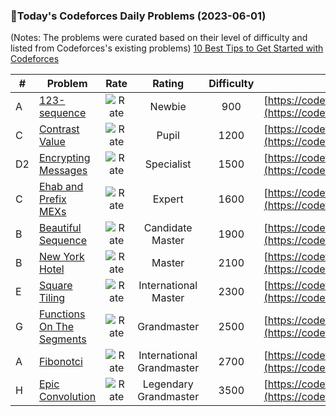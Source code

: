 ### 🌟Today's Codeforces Daily Problems (2023-06-01)
(Notes: The problems were curated based on their level of difficulty and listed from Codeforces's existing problems)
[10 Best Tips to Get Started with Codeforces](https://github.com/ika9810/Codeforces-Daily-Problems/blob/main/10%20Best%20Tips%20to%20Get%20Started%20with%20Codeforces.md)

| # | Problem | Rate| Rating | Difficulty | Contest |
|---| ----- | :--------: | :----------: | :----------: | ---------- |
|A|[123-sequence](https://codeforces.com/contest/52/problem/A)|![Rate](https://img.shields.io/badge/Newbie-900-lightgrey)|Newbie|900|[https://codeforces.com/contest/52](https://codeforces.com/contest/52)|
|C|[Contrast Value](https://codeforces.com/contest/1832/problem/C)|![Rate](https://img.shields.io/badge/Pupil-1200-brightgreen)|Pupil|1200|[https://codeforces.com/contest/1832](https://codeforces.com/contest/1832)|
|D2|[Encrypting Messages](https://codeforces.com/contest/177/problem/D2)|![Rate](https://img.shields.io/badge/Specialist-1500-9cf)|Specialist|1500|[https://codeforces.com/contest/177](https://codeforces.com/contest/177)|
|C|[Ehab and Prefix MEXs](https://codeforces.com/contest/1364/problem/C)|![Rate](https://img.shields.io/badge/Expert-1600-blue)|Expert|1600|[https://codeforces.com/contest/1364](https://codeforces.com/contest/1364)|
|B|[Beautiful Sequence](https://codeforces.com/contest/1264/problem/B)|![Rate](https://img.shields.io/badge/Candidate%20Master-1900-blueviolet)|Candidate Master|1900|[https://codeforces.com/contest/1264](https://codeforces.com/contest/1264)|
|B|[New York Hotel](https://codeforces.com/contest/491/problem/B)|![Rate](https://img.shields.io/badge/Master-2100-orange)|Master|2100|[https://codeforces.com/contest/491](https://codeforces.com/contest/491)|
|E|[Square Tiling](https://codeforces.com/contest/432/problem/E)|![Rate](https://img.shields.io/badge/International%20Master-2300-orange)|International Master|2300|[https://codeforces.com/contest/432](https://codeforces.com/contest/432)|
|G|[Functions On The Segments](https://codeforces.com/contest/837/problem/G)|![Rate](https://img.shields.io/badge/Grandmaster-2500-red)|Grandmaster|2500|[https://codeforces.com/contest/837](https://codeforces.com/contest/837)|
|A|[Fibonotci](https://codeforces.com/contest/575/problem/A)|![Rate](https://img.shields.io/badge/International%20Grandmaster-2700-red)|International Grandmaster|2700|[https://codeforces.com/contest/575](https://codeforces.com/contest/575)|
|H|[Epic Convolution](https://codeforces.com/contest/1054/problem/H)|![Rate](https://img.shields.io/badge/Legendary%20Grandmaster-3500-red)|Legendary Grandmaster|3500|[https://codeforces.com/contest/1054](https://codeforces.com/contest/1054)|
